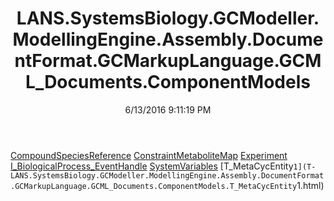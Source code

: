 ﻿---
title: LANS.SystemsBiology.GCModeller.ModellingEngine.Assembly.DocumentFormat.GCMarkupLanguage.GCML_Documents.ComponentModels
date: 6/13/2016 9:11:19 PM
---

[CompoundSpeciesReference](T-LANS.SystemsBiology.GCModeller.ModellingEngine.Assembly.DocumentFormat.GCMarkupLanguage.GCML_Documents.ComponentModels.CompoundSpeciesReference.html)
[ConstraintMetaboliteMap](T-LANS.SystemsBiology.GCModeller.ModellingEngine.Assembly.DocumentFormat.GCMarkupLanguage.GCML_Documents.ComponentModels.ConstraintMetaboliteMap.html)
[Experiment](T-LANS.SystemsBiology.GCModeller.ModellingEngine.Assembly.DocumentFormat.GCMarkupLanguage.GCML_Documents.ComponentModels.Experiment.html)
[I_BiologicalProcess_EventHandle](T-LANS.SystemsBiology.GCModeller.ModellingEngine.Assembly.DocumentFormat.GCMarkupLanguage.GCML_Documents.ComponentModels.I_BiologicalProcess_EventHandle.html)
[SystemVariables](T-LANS.SystemsBiology.GCModeller.ModellingEngine.Assembly.DocumentFormat.GCMarkupLanguage.GCML_Documents.ComponentModels.SystemVariables.html)
[T_MetaCycEntity`1](T-LANS.SystemsBiology.GCModeller.ModellingEngine.Assembly.DocumentFormat.GCMarkupLanguage.GCML_Documents.ComponentModels.T_MetaCycEntity`1.html)
